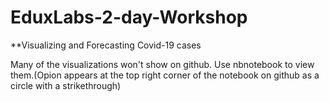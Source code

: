 # EduxLabs-2-day-Workshop
**Visualizing and Forecasting Covid-19 cases

Many of the visualizations won't show on github. Use nbnotebook to view them.(Opion appears at the top right corner of the notebook on github as a circle with a strikethrough)
